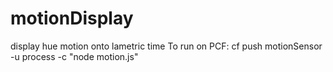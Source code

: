 # motionDisplay
display hue motion onto lametric time
To run on PCF:
cf push motionSensor -u process -c "node motion.js"